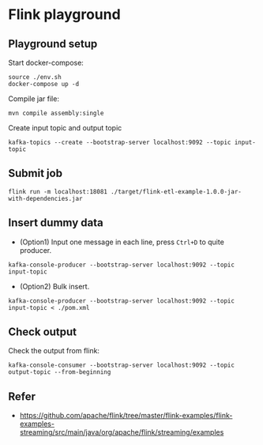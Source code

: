 # Flink playground


## Playground setup

Start docker-compose:

```
source ./env.sh
docker-compose up -d
```

Compile jar file:

```
mvn compile assembly:single
```

Create input topic and output topic

```
kafka-topics --create --bootstrap-server localhost:9092 --topic input-topic
```

## Submit job

```
flink run -m localhost:18081 ./target/flink-etl-example-1.0.0-jar-with-dependencies.jar
```

## Insert dummy data

- (Option1) Input one message in each line, press `Ctrl+D` to quite producer.

```
kafka-console-producer --bootstrap-server localhost:9092 --topic input-topic
```

- (Option2) Bulk insert.

```
kafka-console-producer --bootstrap-server localhost:9092 --topic input-topic < ./pom.xml
```


## Check output
Check the output from flink:

```
kafka-console-consumer --bootstrap-server localhost:9092 --topic output-topic --from-beginning
```

## Refer
- https://github.com/apache/flink/tree/master/flink-examples/flink-examples-streaming/src/main/java/org/apache/flink/streaming/examples